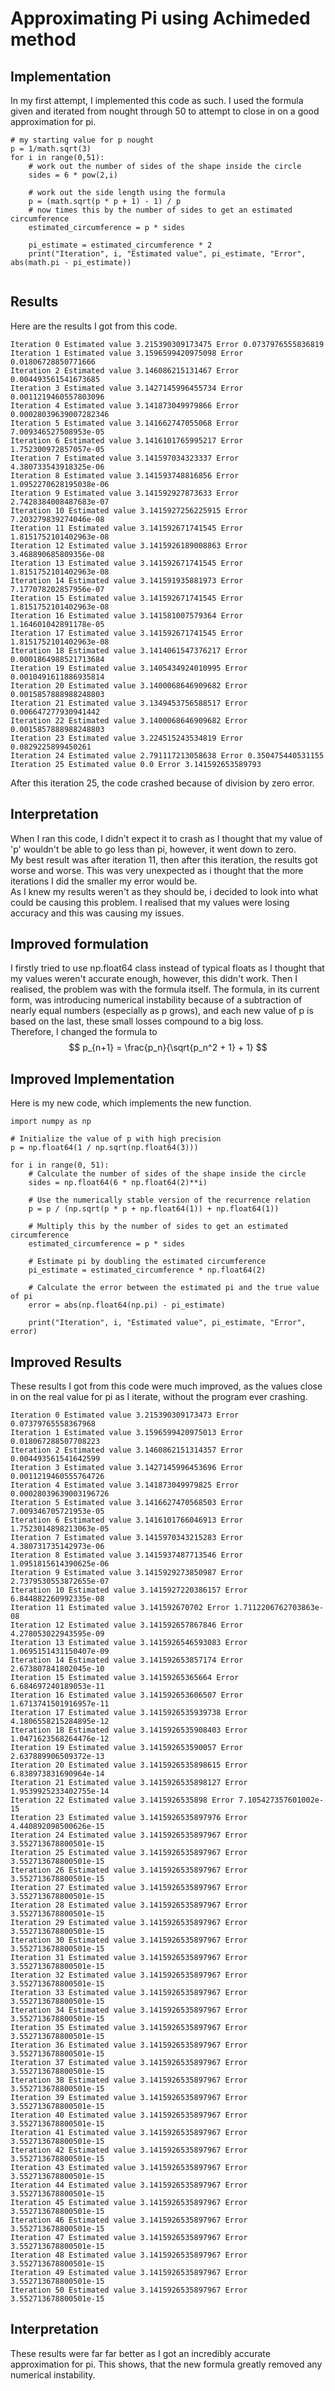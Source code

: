 # Approximating Pi using Achimeded method
## Implementation
In my first attempt, I implemented this code as such. I used the formula given and iterated from nought through 50 to attempt to close in on a good approximation for pi.
```
# my starting value for p nought
p = 1/math.sqrt(3)
for i in range(0,51):
    # work out the number of sides of the shape inside the circle
    sides = 6 * pow(2,i)

    # work out the side length using the formula
    p = (math.sqrt(p * p + 1) - 1) / p
    # now times this by the number of sides to get an estimated circumference
    estimated_circumference = p * sides
    
    pi_estimate = estimated_circumference * 2
    print("Iteration", i, "Estimated value", pi_estimate, "Error", abs(math.pi - pi_estimate))
   
```
## Results
Here are the results I got from this code.
```
Iteration 0 Estimated value 3.215390309173475 Error 0.0737976555836819
Iteration 1 Estimated value 3.1596599420975098 Error 0.01806728850771666
Iteration 2 Estimated value 3.146086215131467 Error 0.004493561541673685
Iteration 3 Estimated value 3.1427145996455734 Error 0.0011219460557803096
Iteration 4 Estimated value 3.141873049979866 Error 0.00028039639007282346
Iteration 5 Estimated value 3.141662747055068 Error 7.009346527508953e-05
Iteration 6 Estimated value 3.1416101765995217 Error 1.752300972857057e-05
Iteration 7 Estimated value 3.141597034323337 Error 4.380733543918325e-06
Iteration 8 Estimated value 3.141593748816856 Error 1.0952270628195038e-06
Iteration 9 Estimated value 3.141592927873633 Error 2.7428384008487683e-07
Iteration 10 Estimated value 3.1415927256225915 Error 7.203279839274046e-08
Iteration 11 Estimated value 3.141592671741545 Error 1.8151752101402963e-08
Iteration 12 Estimated value 3.1415926189008863 Error 3.468890685809356e-08
Iteration 13 Estimated value 3.141592671741545 Error 1.8151752101402963e-08
Iteration 14 Estimated value 3.141591935881973 Error 7.177078202857956e-07
Iteration 15 Estimated value 3.141592671741545 Error 1.8151752101402963e-08
Iteration 16 Estimated value 3.141581007579364 Error 1.164601042891178e-05
Iteration 17 Estimated value 3.141592671741545 Error 1.8151752101402963e-08
Iteration 18 Estimated value 3.1414061547376217 Error 0.0001864988521713684
Iteration 19 Estimated value 3.1405434924010995 Error 0.0010491611886935814
Iteration 20 Estimated value 3.1400068646909682 Error 0.0015857888988248803
Iteration 21 Estimated value 3.1349453756588517 Error 0.006647277930941442
Iteration 22 Estimated value 3.1400068646909682 Error 0.0015857888988248803
Iteration 23 Estimated value 3.224515243534819 Error 0.0829225899450261
Iteration 24 Estimated value 2.791117213058638 Error 0.350475440531155
Iteration 25 Estimated value 0.0 Error 3.141592653589793
```
After this iteration 25, the code crashed because of division by zero error.

## Interpretation
When I ran this code, I didn't expect it to crash as I thought that my value of 'p' wouldn't be able to go less than pi, however, it went down to zero.<br>
My best result was after iteration 11, then after this iteration, the results got worse and worse. This was very unexpected as i thought that the more iterations I did the smaller my error would be. <br>
As I knew my results weren't as they should be, i decided to look into what could be causing this problem. I realised that my values were losing accuracy and this was causing my issues.

## Improved formulation
I firstly tried to use np.float64 class instead of typical floats as I thought that my values weren't accurate enough, however, this didn't work. Then I realised, the problem was with the formula itself. The formula, in its current form, was introducing numerical instability because of a subtraction of nearly equal numbers (especially as p grows), and each new value of p is based on the last, these small losses compound to a big loss. <br>
Therefore, I changed the formula to 
$$
p_{n+1} = \frac{p_n}{\sqrt{p_n^2 + 1} + 1}
$$
## Improved Implementation
Here is my new code, which implements the new function.
```
import numpy as np

# Initialize the value of p with high precision
p = np.float64(1 / np.sqrt(np.float64(3)))

for i in range(0, 51):
    # Calculate the number of sides of the shape inside the circle
    sides = np.float64(6 * np.float64(2)**i)

    # Use the numerically stable version of the recurrence relation
    p = p / (np.sqrt(p * p + np.float64(1)) + np.float64(1))

    # Multiply this by the number of sides to get an estimated circumference
    estimated_circumference = p * sides
    
    # Estimate pi by doubling the estimated circumference
    pi_estimate = estimated_circumference * np.float64(2)
    
    # Calculate the error between the estimated pi and the true value of pi
    error = abs(np.float64(np.pi) - pi_estimate)
    
    print("Iteration", i, "Estimated value", pi_estimate, "Error", error)

```
## Improved Results
These results I got from this code were much improved, as the values close in on the real value for pi as I iterate, without the program ever crashing.
```
Iteration 0 Estimated value 3.215390309173473 Error 0.07379765558367968
Iteration 1 Estimated value 3.1596599420975013 Error 0.018067288507708223
Iteration 2 Estimated value 3.1460862151314357 Error 0.004493561541642599
Iteration 3 Estimated value 3.1427145996453696 Error 0.0011219460555764726
Iteration 4 Estimated value 3.141873049979825 Error 0.00028039639003196726
Iteration 5 Estimated value 3.1416627470568503 Error 7.009346705721953e-05
Iteration 6 Estimated value 3.1416101766046913 Error 1.7523014898213063e-05
Iteration 7 Estimated value 3.1415970343215283 Error 4.380731735142973e-06
Iteration 8 Estimated value 3.1415937487713546 Error 1.0951815614390625e-06
Iteration 9 Estimated value 3.1415929273850987 Error 2.7379530553872655e-07
Iteration 10 Estimated value 3.1415927220386157 Error 6.844882260992335e-08
Iteration 11 Estimated value 3.141592670702 Error 1.7112206762703863e-08
Iteration 12 Estimated value 3.141592657867846 Error 4.278053022943595e-09
Iteration 13 Estimated value 3.1415926546593083 Error 1.0695151431150407e-09
Iteration 14 Estimated value 3.141592653857174 Error 2.673807841802045e-10
Iteration 15 Estimated value 3.14159265365664 Error 6.684697240189053e-11
Iteration 16 Estimated value 3.141592653606507 Error 1.6713741501916957e-11
Iteration 17 Estimated value 3.1415926535939738 Error 4.1806558215284895e-12
Iteration 18 Estimated value 3.1415926535908403 Error 1.0471623568264476e-12
Iteration 19 Estimated value 3.141592653590057 Error 2.637889906509372e-13
Iteration 20 Estimated value 3.1415926535898615 Error 6.838973831690964e-14
Iteration 21 Estimated value 3.1415926535898127 Error 1.9539925233402755e-14
Iteration 22 Estimated value 3.1415926535898 Error 7.105427357601002e-15
Iteration 23 Estimated value 3.1415926535897976 Error 4.440892098500626e-15
Iteration 24 Estimated value 3.1415926535897967 Error 3.552713678800501e-15
Iteration 25 Estimated value 3.1415926535897967 Error 3.552713678800501e-15
Iteration 26 Estimated value 3.1415926535897967 Error 3.552713678800501e-15
Iteration 27 Estimated value 3.1415926535897967 Error 3.552713678800501e-15
Iteration 28 Estimated value 3.1415926535897967 Error 3.552713678800501e-15
Iteration 29 Estimated value 3.1415926535897967 Error 3.552713678800501e-15
Iteration 30 Estimated value 3.1415926535897967 Error 3.552713678800501e-15
Iteration 31 Estimated value 3.1415926535897967 Error 3.552713678800501e-15
Iteration 32 Estimated value 3.1415926535897967 Error 3.552713678800501e-15
Iteration 33 Estimated value 3.1415926535897967 Error 3.552713678800501e-15
Iteration 34 Estimated value 3.1415926535897967 Error 3.552713678800501e-15
Iteration 35 Estimated value 3.1415926535897967 Error 3.552713678800501e-15
Iteration 36 Estimated value 3.1415926535897967 Error 3.552713678800501e-15
Iteration 37 Estimated value 3.1415926535897967 Error 3.552713678800501e-15
Iteration 38 Estimated value 3.1415926535897967 Error 3.552713678800501e-15
Iteration 39 Estimated value 3.1415926535897967 Error 3.552713678800501e-15
Iteration 40 Estimated value 3.1415926535897967 Error 3.552713678800501e-15
Iteration 41 Estimated value 3.1415926535897967 Error 3.552713678800501e-15
Iteration 42 Estimated value 3.1415926535897967 Error 3.552713678800501e-15
Iteration 43 Estimated value 3.1415926535897967 Error 3.552713678800501e-15
Iteration 44 Estimated value 3.1415926535897967 Error 3.552713678800501e-15
Iteration 45 Estimated value 3.1415926535897967 Error 3.552713678800501e-15
Iteration 46 Estimated value 3.1415926535897967 Error 3.552713678800501e-15
Iteration 47 Estimated value 3.1415926535897967 Error 3.552713678800501e-15
Iteration 48 Estimated value 3.1415926535897967 Error 3.552713678800501e-15
Iteration 49 Estimated value 3.1415926535897967 Error 3.552713678800501e-15
Iteration 50 Estimated value 3.1415926535897967 Error 3.552713678800501e-15

```
## Interpretation
These results were far far better as I got an incredibly accurate approximation for pi. This shows, that the new formula greatly removed any numerical instability.
